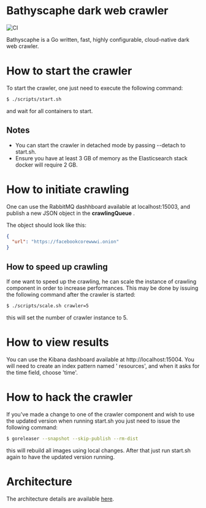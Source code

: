 # Bathyscaphe dark web crawler

![CI](https://github.com/creekorful/bathyscaphe/workflows/CI/badge.svg)

Bathyscaphe is a Go written, fast, highly configurable, cloud-native dark web crawler.

# How to start the crawler

To start the crawler, one just need to execute the following command:

```sh
$ ./scripts/start.sh
```

and wait for all containers to start.

## Notes

- You can start the crawler in detached mode by passing --detach to start.sh.
- Ensure you have at least 3 GB of memory as the Elasticsearch stack docker will require 2 GB.

# How to initiate crawling

One can use the RabbitMQ dashhboard available at localhost:15003, and publish a new JSON object in the **crawlingQueue**
.

The object should look like this:

```json
{
  "url": "https://facebookcorewwwi.onion"
}
```

## How to speed up crawling

If one want to speed up the crawling, he can scale the instance of crawling component in order to increase performances.
This may be done by issuing the following command after the crawler is started:

```sh
$ ./scripts/scale.sh crawler=5
```

this will set the number of crawler instance to 5.

# How to view results

You can use the Kibana dashboard available at http://localhost:15004. You will need to create an index pattern named '
resources', and when it asks for the time field, choose 'time'.

# How to hack the crawler

If you've made a change to one of the crawler component and wish to use the updated version when running start.sh you
just need to issue the following command:

```sh
$ goreleaser --snapshot --skip-publish --rm-dist
```

this will rebuild all images using local changes. After that just run start.sh again to have the updated version
running.

# Architecture

The architecture details are available [here](docs/architecture.png).

